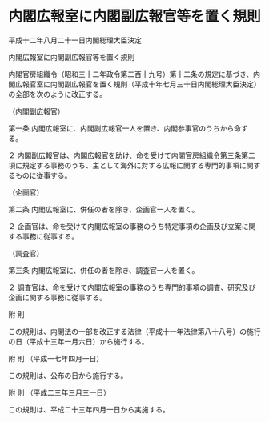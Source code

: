 # 内閣広報室に内閣副広報官等を置く規則

平成十二年八月二十一日内閣総理大臣決定

内閣広報室に内閣副広報官等を置く規則

内閣官房組織令（昭和三十二年政令第二百十九号）第十二条の規定に基づき、内閣広報官室に内閣副広報官を置く規則（平成十年七月三十日内閣総理大臣決定）の全部を次のように改正する。

（内閣副広報官）

第一条 内閣広報室に、内閣副広報官一人を置き、内閣参事官のうちから命ずる。

２ 内閣副広報官は、内閣広報官を助け、命を受けて内閣官房組織令第三条第二項に規定する事務のうち、主として海外に対する広報に関する専門的事項に関するものに従事する。

（企画官）

第二条 内閣広報室に、併任の者を除き、企画官一人を置く。

２ 企画官は、命を受けて内閣広報室の事務のうち特定事項の企画及び立案に関する事務に従事する。

（調査官）

第三条 内閣広報室に、併任の者を除き、調査官一人を置く。

２ 調査官は、命を受けて内閣広報室の事務のうち専門的事項の調査、研究及び企画に関する事務に従事する。

附 則

この規則は、内閣法の一部を改正する法律（平成十一年法律第八十八号）の施行の日（平成十三年一月六日）から施行する。

附 則 （平成一七年四月一日）

この規則は、公布の日から施行する。

附 則 （平成二三年三月三一日）

この規則は、平成二十三年四月一日から実施する。
